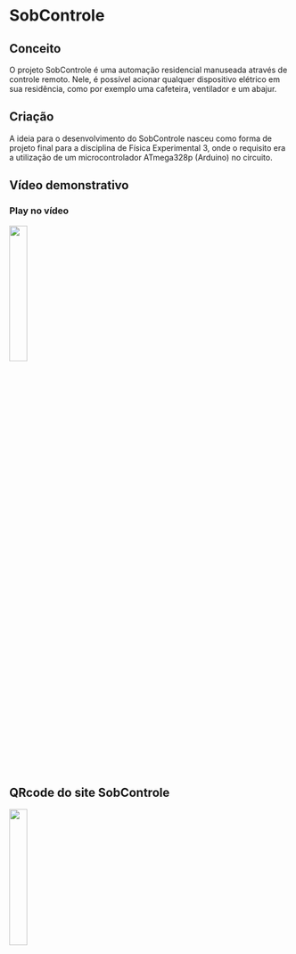 # SobControle
## Conceito
O projeto SobControle é uma automação residencial manuseada através de controle remoto. Nele, é possível acionar qualquer dispositivo elétrico em sua residência, como por exemplo uma cafeteira, ventilador e um abajur.

## Criação
A ideia para o desenvolvimento do SobControle nasceu como forma de projeto final para a disciplina de Física Experimental 3, onde o requisito era a utilização de um microcontrolador ATmega328p (Arduino) no circuito.

## Vídeo demonstrativo
### Play no vídeo
[<img src="https://user-images.githubusercontent.com/88794851/186820985-e65b47f6-cdae-4670-93f1-6934862189bb.png" width="25%">](https://youtube.com/shorts/i-viBI48iE0 "Projeto SobControle")

## QRcode do site SobControle
<img src = "https://user-images.githubusercontent.com/88794851/186810399-9abc80e2-e1e1-4812-b7a0-ce4299f53ccc.png" width=25%>
